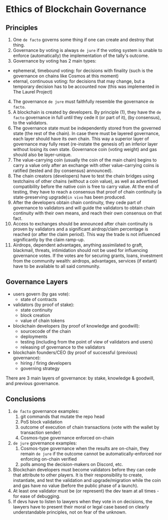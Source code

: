 # Ethics of Blockchain Governance

## Principles

1. One `de facto` governs some thing if one can create and destroy that thing.
1. Governance by voting is always `de jure` if the voting system is unable to enforce (automatically) the implementation of the tally's outcome.
1. Governance by voting has 2 main types:
  - ephemeral, timebound voting: for decisions with finality (such is the governance on chains like Cosmos at this moment)
  - eternal, continuous voting: for decisions that may change, but a temporary decision has to be accounted now (this was implemented in The Laurel Project)
4. The governance `de jure` must faithfully resemble the governance `de facto`.
1. A blockchain is created by developers. By principle (1), they have the `de facto` governance in full until they cede it (or part of it), (by consensus), to the validators.
1. The governance state must be independently stored from the governed state (the rest of the chain). In case there must be layered governance, each layer should have its own chain. This way a superior layer of governance may fully reset (re-instate the genesis of) an inferior layer without losing its own state. Governance coin (voting weight) and gas should also be layer-unique.
1. The value-carrying coin (usually the coin of the main chain) begins to carry a value only after an exchange with other value-carrying coins is ratified (tested and (by consensus) announced).
1. The chain creators (developers) have to test the chain bridges using testchains of other chains (without a coin value), as well as advertised compatibility before the native coin is free to carry value. At the end of testing, they have to reach a consensus that proof of chain continuity (a state-preserving upgrade)`in vivo` has been produced.
1. After the developers obtain chain continuity, they cede part of governance to validators and will guide the validators to obtain chain continuity with their own means, and reach their own consensus on that fact.
1. Access to exchanges should be announced after chain continuity is proven by validators and a significant airdrop/claim percentage is reached (or after the claim period). This way the trade is not influenced significantly by the claim ramp-up.
1. Airdrops, dependent advantages, anything assimilated to graft, blackmail, threats, intimidation should not be used for influencing governance votes. If the votes are for securing grants, loans, investment from the community wealth: airdrops, advantages, services (if extant) have to be available to all said community.


## Governance Layers

- users govern (by gas vote):
  - state of contracts
- validators (by proof of stake):
  - state continuity
  - block creation
  - value of chain tokens
- blockchain developers (by proof of knowledge and goodwill):
  - sourcecode of the chain
  - deployments
  - testing (including from the point of view of validators and users)
  - releasing of governance to the validators
- blockchain founders/CEO (by proof of successful (previous) governance):
  - hiring / firing  developers
  - governing strategy

There are 3 main layers of governance: by stake, knowledge & goodwill, and previous governance.

## Conclusions

1. `de facto` governance examples:
    1. git commands that mutate the repo head
    2. PoS block validation
    3. outcome of execution of chain transactions (vote with the wallet by transaction sender)
    4. Cosmos-type governance enforced on-chain
3. `de jure` governance examples:
    1. Cosmos-type governance when the results are on-chain, they remain `de jure` if the outcome cannot be automatically-enforced nor enforcing on-chain verified
    2. polls among the decision-makers on Discord, etc.
5. Blockchain developers must become validators before they can cede that attribute to other players. It is their responsibility to create, instantiate, and test the validation and upgrade/migration while the coin and gas have no value (before the public phase of a launch).
6. At least one validator must be (or represent) the dev team at all times - for ease of debugging.
7. If devs have to listen to lawyers when they vote in on decisions, the lawyers have to present their moral or legal case based on clearly understandable principles, not on fear of the unknown.
